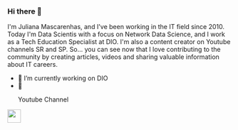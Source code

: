 ### Hi there 👋

I'm Juliana Mascarenhas, and I've been working in the IT field since 2010. Today I'm Data Scientis with a focus on Network Data Science, and I work as a Tech Education Specialist at DIO. I'm also a content creator on Youtube channels SR and SP. So... you can see now that I love contributing to the community by creating articles, videos and sharing valuable information about IT careers.


- 🔭 I’m currently working on DIO
- 📢 <p>Youtube Channel</p> 
<p align="left">
<a href="https://www.youtube.com/c/SimplificandoRedes" target="blank">
<img align="center" 
src="https://www.google.com/url?sa=i&url=https%3A%2F%2Fwww.flaticon.com%2Fbr%2Ficone-gratis%2Fyoutube_1384060&psig=AOvVaw1FkutnHdfRYF-WOTzxU0Es&ust=1664679831857000&source=images&cd=vfe&ved=0CAwQjRxqFwoTCLiioOKFvvoCFQAAAAAdAAAAABAD"
alt="" height="30" widht="40">
</p>


<!--
**julianazanelatto/julianazanelatto** is a ✨ _special_ ✨ repository because its `README.md` (this file) appears on your GitHub profile.

Here are some ideas to get you started:

- 🔭 I’m currently working on ...
- 🌱 I’m currently learning ...
- 👯 I’m looking to collaborate on ...
- 🤔 I’m looking for help with ...
- 💬 Ask me about ...
- 📫 How to reach me: ...
- 😄 Pronouns: ...
- ⚡ Fun fact: ...
-->
